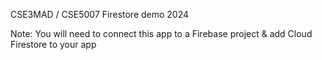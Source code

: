 CSE3MAD / CSE5007 Firestore demo 2024

Note: You will need to connect this app to a Firebase project & add Cloud Firestore to your app

